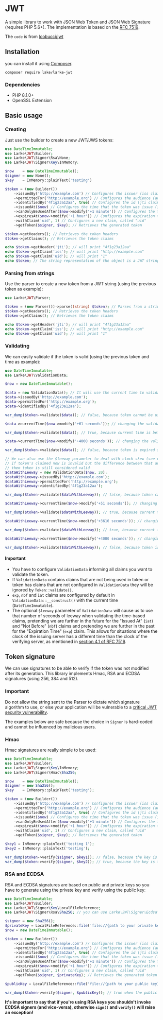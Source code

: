 # JWT

A simple library to work with JSON Web Token and JSON Web Signature (requires PHP 5.6+).
The implementation is based on the [RFC 7519](https://tools.ietf.org/html/rfc7519).

The `code` is from [lcobucci/jwt](https://github.com/lcobucci/jwt)


## Installation

you can install it using [Composer](http://getcomposer.org).

```shell
composer require lake/larke-jwt
```

### Dependencies

- PHP 8.1.0+
- OpenSSL Extension

## Basic usage

### Creating

Just use the builder to create a new JWT/JWS tokens:

```php
use DateTimeImmutable;
use Larke\JWT\Builder;
use Larke\JWT\Signer\Rsa\None;
use Larke\JWT\Signer\Key\InMemory;

$now    = new DateTimeImmutable();
$signer = new None();
$key    = InMemory::plainText('testing')

$token = (new Builder())
    ->issuedBy('http://example.com') // Configures the issuer (iss claim)
    ->permittedFor('http://example.org') // Configures the audience (aud claim)
    ->identifiedBy('4f1g23a12aa', true) // Configures the id (jti claim), replicating as a header item
    ->issuedAt($now) // Configures the time that the token was issue (iat claim)
    ->canOnlyBeUsedAfter($now->modify('+1 minute')) // Configures the time that the token can be used (nbf claim)
    ->expiresAt($now->modify('+1 hour')) // Configures the expiration time of the token (exp claim)
    ->withClaim('uid', 1) // Configures a new claim, called "uid"
    ->getToken($signer, $key); // Retrieves the generated token

$token->getHeaders(); // Retrieves the token headers
$token->getClaims(); // Retrieves the token claims

echo $token->getHeader('jti'); // will print "4f1g23a12aa"
echo $token->getClaim('iss'); // will print "http://example.com"
echo $token->getClaim('uid'); // will print "1"
echo $token; // The string representation of the object is a JWT string (pretty easy, right?)
```

### Parsing from strings

Use the parser to create a new token from a JWT string (using the previous token as example):

```php
use Larke\JWT\Parser;

$token = (new Parser())->parse((string) $token); // Parses from a string
$token->getHeaders(); // Retrieves the token headers
$token->getClaims(); // Retrieves the token claims

echo $token->getHeader('jti'); // will print "4f1g23a12aa"
echo $token->getClaim('iss'); // will print "http://example.com"
echo $token->getClaim('uid'); // will print "1"
```

### Validating

We can easily validate if the token is valid (using the previous token and time as example):

```php
use DateTimeImmutable;
use Larke\JWT\ValidationData;

$now = new DateTimeImmutable();

$data = new ValidationData(); // It will use the current time to validate (iat, nbf and exp)
$data->issuedBy('http://example.com');
$data->permittedFor('http://example.org');
$data->identifiedBy('4f1g23a12aa');

var_dump($token->validate($data)); // false, because token cannot be used before now() + 60

$data->currentTime($now->modify('+61 seconds')); // changing the validation time to future

var_dump($token->validate($data)); // true, because current time is between "nbf" and "exp" claims

$data->currentTime($now->modify('+4000 seconds')); // changing the validation time to future

var_dump($token->validate($data)); // false, because token is expired since current time is greater than exp

// We can also use the $leeway parameter to deal with clock skew (see notes below)
// If token's claimed now is invalid but the difference between that and the validation time is less than $leeway, 
// then token is still considered valid
$dataWithLeeway = new ValidationData($now, 20); 
$dataWithLeeway->issuedBy('http://example.com');
$dataWithLeeway->permittedFor('http://example.org');
$dataWithLeeway->identifiedBy('4f1g23a12aa');

var_dump($token->validate($dataWithLeeway)); // false, because token can't be used before now() + 60, not within leeway

$dataWithLeeway->currentTime($now->modify('+51 seconds')); // changing the validation time to future

var_dump($token->validate($dataWithLeeway)); // true, because current time plus leeway is between "nbf" and "exp" claims

$dataWithLeeway->currentTime($now->modify('+3610 seconds')); // changing the validation time to future but within leeway

var_dump($token->validate($dataWithLeeway)); // true, because current time - 20 seconds leeway is less than exp

$dataWithLeeway->currentTime($now->modify('+4000 seconds')); // changing the validation time to future outside of leeway

var_dump($token->validate($dataWithLeeway)); // false, because token is expired since current time is greater than exp
```

#### Important

- You have to configure ```ValidationData``` informing all claims you want to validate the token.
- If ```ValidationData``` contains claims that are not being used in token or token has claims that are not
configured in ```ValidationData``` they will be ignored by ```Token::validate()```.
- ```exp```, ```nbf``` and ```iat``` claims are configured by default in ```ValidationData::__construct()```
with the current time (```DateTimeImmutable```).
- The optional ```$leeway``` parameter of ```ValidationData``` will cause us to use that number of seconds of leeway 
when validating the time-based claims, pretending we are further in the future for the "Issued At" (```iat```) and "Not 
Before" (```nbf```) claims and pretending we are further in the past for the "Expiration Time" (```exp```) claim. This
allows for situations where the clock of the issuing server has a different time than the clock of the verifying server, 
as mentioned in [section 4.1 of RFC 7519](https://tools.ietf.org/html/rfc7519#section-4.1).

## Token signature

We can use signatures to be able to verify if the token was not modified after its generation. This library implements Hmac, RSA and ECDSA signatures (using 256, 384 and 512).

### Important

Do not allow the string sent to the Parser to dictate which signature algorithm
to use, or else your application will be vulnerable to a [critical JWT security vulnerability](https://auth0.com/blog/2015/03/31/critical-vulnerabilities-in-json-web-token-libraries).

The examples below are safe because the choice in `Signer` is hard-coded and
cannot be influenced by malicious users.

### Hmac

Hmac signatures are really simple to be used:

```php
use DateTimeImmutable;
use Larke\JWT\Builder;
use Larke\JWT\Signer\Key\InMemory;
use Larke\JWT\Signer\Hmac\Sha256;

$now    = new DateTimeImmutable();
$signer = new Sha256();
$key    = InMemory::plainText('testing');

$token = (new Builder())
    ->issuedBy('http://example.com') // Configures the issuer (iss claim)
    ->permittedFor('http://example.org') // Configures the audience (aud claim)
    ->identifiedBy('4f1g23a12aa', true) // Configures the id (jti claim), replicating as a header item
    ->issuedAt($now) // Configures the time that the token was issue (iat claim)
    ->canOnlyBeUsedAfter($now->modify('+1 minute')) // Configures the time that the token can be used (nbf claim)
    ->expiresAt($now->modify('+1 hour')) // Configures the expiration time of the token (exp claim)
    ->withClaim('uid', 1) // Configures a new claim, called "uid"
    ->getToken($signer, $key); // Retrieves the generated token

$key1 = InMemory::plainText('testing 1');
$key2 = InMemory::plainText('testing');

var_dump($token->verify($signer, $key1)); // false, because the key is different
var_dump($token->verify($signer, $key2)); // true, because the key is the same
```

### RSA and ECDSA

RSA and ECDSA signatures are based on public and private keys so you have to generate using the private key and verify using the public key:

```php
use DateTimeImmutable;
use Larke\JWT\Builder;
use Larke\JWT\Signer\Key\LocalFileReference;
use Larke\JWT\Signer\Rsa\Sha256; // you can use Larke\JWT\Signer\Ecdsa\Sha256 if you're using ECDSA keys

$signer = new Sha256();
$privateKey = LocalFileReference::file('file://{path to your private key}');
$now = new DateTimeImmutable();

$token = (new Builder())
    ->issuedBy('http://example.com') // Configures the issuer (iss claim)
    ->permittedFor('http://example.org') // Configures the audience (aud claim)
    ->identifiedBy('4f1g23a12aa', true) // Configures the id (jti claim), replicating as a header item
    ->issuedAt($now) // Configures the time that the token was issue (iat claim)
    ->canOnlyBeUsedAfter($now->modify('+1 minute')) // Configures the time that the token can be used (nbf claim)
    ->expiresAt($now->modify('+1 hour')) // Configures the expiration time of the token (exp claim)
    ->withClaim('uid', 1) // Configures a new claim, called "uid"
    ->getToken($signer, $privateKey); // Retrieves the generated token

$publicKey = LocalFileReference::file('file://{path to your public key}');

var_dump($token->verify($signer, $publicKey)); // true when the public key was generated by the private one =)
```

**It's important to say that if you're using RSA keys you shouldn't invoke ECDSA signers (and vice-versa), otherwise ```sign()``` and ```verify()``` will raise an exception!**
